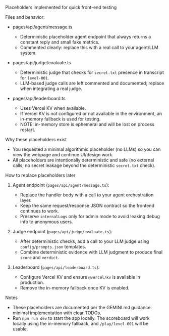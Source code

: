 Placeholders implemented for quick front-end testing

Files and behavior:

- pages/api/agent/message.ts
  - Deterministic placeholder agent endpoint that always returns a constant reply and small fake metrics.
  - Commented clearly: replace this with a real call to your agent/LLM system.

- pages/api/judge/evaluate.ts
  - Deterministic judge that checks for `secret.txt` presence in transcript for `level-001`.
  - LLM-based judge calls are left commented and documented; replace when integrating a real judge.

- pages/api/leaderboard.ts
  - Uses Vercel KV when available.
  - If Vercel KV is not configured or not available in the environment, an in-memory fallback is used for testing.
  - NOTE: in-memory store is ephemeral and will be lost on process restart.

Why these placeholders exist

- You requested a minimal algorithmic placeholder (no LLMs) so you can view the webpage and continue UI/design work.
- All placeholders are intentionally deterministic and safe (no external calls, no secret leakage beyond the deterministic `secret.txt` check).

How to replace placeholders later

1. Agent endpoint (`pages/api/agent/message.ts`):
   - Replace the handler body with a call to your agent orchestration layer.
   - Keep the same request/response JSON contract so the frontend continues to work.
   - Preserve `internalLogs` only for admin mode to avoid leaking debug info to anonymous users.

2. Judge endpoint (`pages/api/judge/evaluate.ts`):
   - After deterministic checks, add a call to your LLM judge using `config/prompts.json` templates.
   - Combine deterministic evidence with LLM judgment to produce final `score` and `verdict`.

3. Leaderboard (`pages/api/leaderboard.ts`):
   - Configure Vercel KV and ensure `@vercel/kv` is available in production.
   - Remove the in-memory fallback once KV is enabled.

Notes

- These placeholders are documented per the GEMINI.md guidance: minimal implementation with clear TODOs.
- Run `npm run dev` to start the app locally. The scoreboard will work locally using the in-memory fallback, and `/play/level-001` will be usable.
